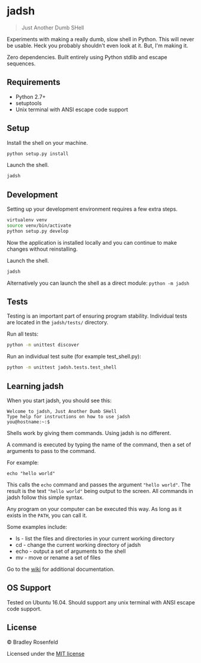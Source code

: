 # jadsh 

> Just Another Dumb SHell

Experiments with making a really dumb, slow shell in Python. This will never be usable. Heck you probably shouldn't even look at it. But, I'm making it.

Zero dependencies. Built entirely using Python stdlib and escape sequences.

## Requirements

- Python 2.7+
- setuptools
- Unix terminal with ANSI escape code support

## Setup

Install the shell on your machine.

```bash
python setup.py install
```

Launch the shell.

```bash
jadsh
```

## Development

Setting up your development environment requires a few extra steps. 

```bash
virtualenv venv
source venv/bin/activate
python setup.py develop
```

Now the application is installed locally and you can continue to make changes without reinstalling.

Launch the shell.

```bash
jadsh
```

Alternatively you can launch the shell as a direct module: `python -m jadsh`

## Tests

Testing is an important part of ensuring program stability. Individual tests are located in the `jadsh/tests/` directory.

Run all tests:

```bash
python -m unittest discover
```

Run an individual test suite (for example test_shell.py):

```bash
python -m unittest jadsh.tests.test_shell
```

## Learning jadsh

When you start jadsh, you should see this:

```
Welcome to jadsh, Just Another Dumb SHell
Type help for instructions on how to use jadsh
you@hostname:~:$ 
```

Shells work by giving them commands. Using jadsh is no different.

A command is executed by typing the name of the command, then a set of arguments to pass to the command.

For example:

```
echo "hello world"
```

This calls the `echo` command and passes the argument `"hello world"`. The result is the text `"hello world"` being output to the screen. All commands in jadsh follow this simple syntax.

Any program on your computer can be executed this way. As long as it exists in the `PATH`, you can call it.

Some examples include:

- ls - list the files and directories in your current working directory
- cd - change the current working directory of jadsh
- echo - output a set of arguments to the shell
- mv - move or rename a set of files

Go to the [wiki](https://github.com/BoringCode/jadsh/wiki) for additional documentation.

## OS Support

Tested on Ubuntu 16.04. Should support any unix terminal with ANSI escape code support.

## License

&copy; Bradley Rosenfeld

Licensed under the [MIT license](LICENSE)
